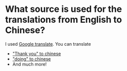 # What source is used for the translations from English to Chinese?

I used [Google translate](https://translate.google.com/). You can translate

- ["Thank you" to chinese](https://translate.google.com/#view=home&op=translate&sl=auto&tl=zh-CN&text=thank%20you)
- ["doing" to chinese](https://translate.google.com/#view=home&op=translate&sl=auto&tl=zh-CN&text=doing)
- And much more!
